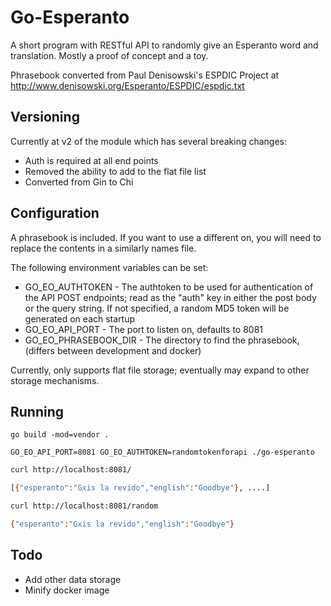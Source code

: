 # Go-Esperanto

A short program with RESTful API to randomly give an Esperanto word and translation. Mostly a proof of concept and a toy.

Phrasebook converted from Paul Denisowski's ESPDIC Project at <http://www.denisowski.org/Esperanto/ESPDIC/espdic.txt>

## Versioning

Currently at v2 of the module which has several breaking changes:

- Auth is required at all end points
- Removed the ability to add to the flat file list
- Converted from Gin to Chi

## Configuration

A phrasebook is included. If you want to use a different on, you will need to replace the contents in a similarly names file.

The following environment variables can be set:

- GO_EO_AUTHTOKEN - The authtoken to be used for authentication of the API POST endpoints; read as the "auth" key in either the
post body or the query string. If not specified, a random MD5 token will be generated on each startup
- GO_EO_API_PORT - The port to listen on, defaults to 8081
- GO_EO_PHRASEBOOK_DIR - The directory to find the phrasebook, (differs between development and docker)

Currently, only supports flat file storage; eventually may expand to other storage mechanisms.

## Running

`go build -mod=vendor .`

`GO_EO_API_PORT=8081 GO_EO_AUTHTOKEN=randomtokenforapi ./go-esperanto`

```bash
curl http://localhost:8081/

[{"esperanto":"Gxis la revido","english":"Goodbye"}, ....]
```

```bash
curl http://localhost:8081/random

{"esperanto":"Gxis la revido","english":"Goodbye"}
```

## Todo

- Add other data storage
- Minify docker image
